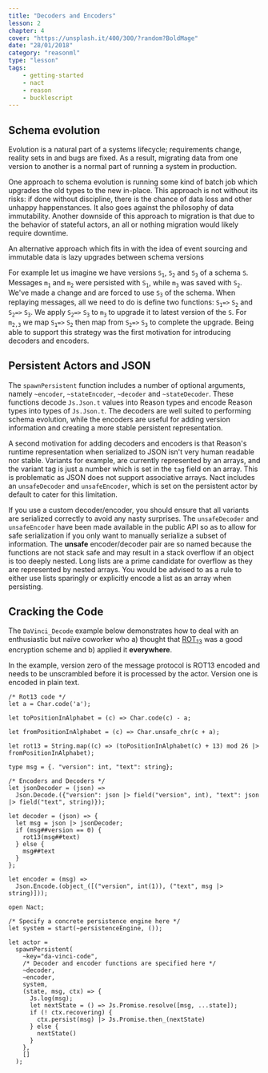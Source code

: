 ```yaml
---
title: "Decoders and Encoders"
lesson: 2
chapter: 4
cover: "https://unsplash.it/400/300/?random?BoldMage"
date: "28/01/2018"
category: "reasonml"
type: "lesson"
tags:
    - getting-started
    - nact
    - reason
    - bucklescript
---
```

## Schema evolution 
Evolution is a natural part of a systems lifecycle; requirements change, reality sets in and bugs are fixed. 
As a result, migrating data from one version to another is a normal part of running a system in production.

One approach to schema evolution is running some kind of batch job which upgrades the old types to the new in-place.
This approach is not without its risks: if done without discipline, there is the chance of data loss and other unhappy happenstances. It also goes against the philosophy of data immutability. Another downside of this approach to migration is that due to  the behavior of stateful actors, an all or nothing migration would likely require downtime.  

An alternative approach which fits in with the idea of event sourcing and immutable data is lazy upgrades between schema versions

For example let us imagine we have versions `S`<sub>`1`</sub>, `S`<sub>`2`</sub> and `S`<sub>`3`</sub> of a schema `S`. Messages `m`<sub>`1`</sub> and `m`<sub>`2`</sub> were persisted with `S`<sub>`1`</sub>, while `m`<sub>`3`</sub> was saved with `S`<sub>`2`</sub>. We've made a change and are forced to use `S`<sub>`3`</sub> of the schema. When replaying messages, all we need to do is define two functions: `S`<sub>`1`</sub>` => ` `S`<sub>`2`</sub> and `S`<sub>`2`</sub>` => ` `S`<sub>`3`</sub>. We apply `S`<sub>`2`</sub>` => ` `S`<sub>`3`</sub> to `m`<sub>`3`</sub> to upgrade it to latest version of the `S`. For `m`<sub>`2,3`</sub> we map `S`<sub>`1`</sub>` => ` `S`<sub>`2`</sub> then map from `S`<sub>`2`</sub>` => ` `S`<sub>`3`</sub> to complete the upgrade. Being able to support this strategy was the first motivation for introducing decoders and encoders.

## Persistent Actors and JSON

The `spawnPersistent` function includes a number of optional arguments, namely `~encoder`, `~stateEncoder`, `~decoder` and `~stateDecoder`. These functions decode `Js.Json.t` values into Reason types and encode Reason types into types of `Js.Json.t`. The decoders are well suited to performing schema evolution, while the encoders are useful for adding version information and creating a more stable persistent representation. 

A second motivation for adding decoders and encoders is that Reason's runtime representation when serialized to JSON isn't very human readable nor stable. Variants for example, are currently represented by an arrays, and the variant tag is just a number which is set in the `tag` field on an array. This is problematic as JSON does not support associative arrays. Nact includes an `unsafeDecoder` and `unsafeEncoder`, which is set on the persistent actor by default to cater for this limitation. 

If you use a custom decoder/encoder, you should ensure that all variants are serialized correctly to avoid any nasty surprises. The `unsafeDecoder` and `unsafeEncoder` have been made available in the public API so as to allow for safe serialization if you only want to manually serialize a subset of information. The  **unsafe** encoder/decoder pair are so named because the functions are not stack safe and may result in a stack overflow if an object is too deeply nested. Long lists are a prime candidate for overflow as they are represented by nested arrays. You would be advised to as a rule to either use lists sparingly or explicitly encode a list as an array when persisting.

## Cracking the Code
The `DaVinci_Decode` example below demonstrates how to deal with an enthusiastic but naïve coworker who a) thought that [ROT<sub>13</sub>](https://en.wikipedia.org/wiki/ROT13) was a good encryption scheme and b) applied it **everywhere**. 

In the example, version zero of the message protocol is ROT13 encoded and needs to be unscrambled before 
it is processed by the actor. Version one is encoded in plain text.

```reason
/* Rot13 code */
let a = Char.code('a');

let toPositionInAlphabet = (c) => Char.code(c) - a;

let fromPositionInAlphabet = (c) => Char.unsafe_chr(c + a);

let rot13 = String.map((c) => (toPositionInAlphabet(c) + 13) mod 26 |> fromPositionInAlphabet);

type msg = {. "version": int, "text": string};

/* Encoders and Decoders */
let jsonDecoder = (json) =>
  Json.Decode.({"version": json |> field("version", int), "text": json |> field("text", string)});

let decoder = (json) => {
  let msg = json |> jsonDecoder;
  if (msg##version == 0) {
    rot13(msg##text)
  } else {
    msg##text
  }
};

let encoder = (msg) =>
  Json.Encode.(object_([("version", int(1)), ("text", msg |> string)]));

open Nact;

/* Specify a concrete persistence engine here */
let system = start(~persistenceEngine, ());

let actor =
  spawnPersistent(
    ~key="da-vinci-code",    
    /* Decoder and encoder functions are specified here */
    ~decoder,    
    ~encoder,
    system,
    (state, msg, ctx) => {
      Js.log(msg);
      let nextState = () => Js.Promise.resolve([msg, ...state]);
      if (! ctx.recovering) {
        ctx.persist(msg) |> Js.Promise.then_(nextState)
      } else {
        nextState()
      }
    },
    []
  );
```
